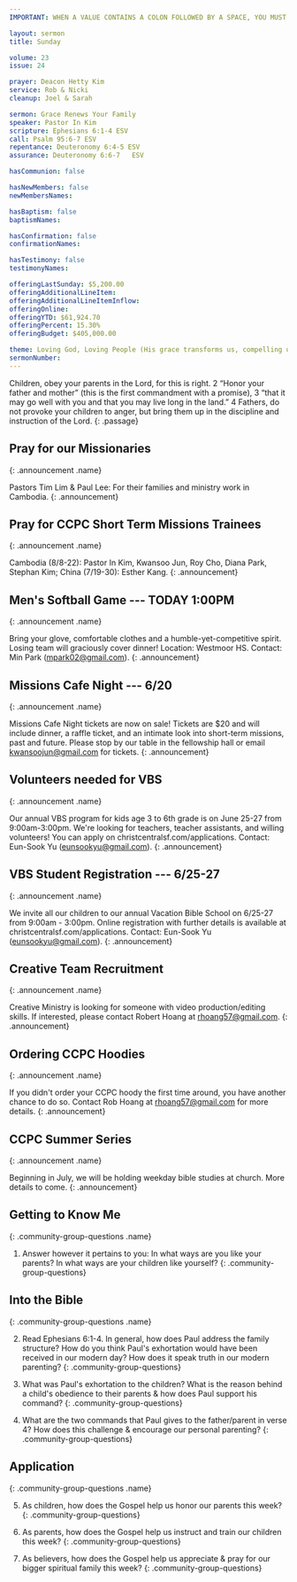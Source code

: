 ```yaml
---
IMPORTANT: WHEN A VALUE CONTAINS A COLON FOLLOWED BY A SPACE, YOU MUST USE &#58;

layout: sermon
title: Sunday

volume: 23
issue: 24

prayer: Deacon Hetty Kim
service: Rob & Nicki
cleanup: Joel & Sarah

sermon: Grace Renews Your Family
speaker: Pastor In Kim
scripture: Ephesians 6:1-4 ESV
call: Psalm 95:6-7 ESV
repentance: Deuteronomy 6:4-5 ESV
assurance: Deuteronomy 6:6-7   ESV

hasCommunion: false

hasNewMembers: false
newMembersNames:

hasBaptism: false
baptismNames: 

hasConfirmation: false
confirmationNames: 

hasTestimony: false
testimonyNames:

offeringLastSunday: $5,200.00
offeringAdditionalLineItem: 
offeringAdditionalLineItemInflow: 
offeringOnline: 
offeringYTD: $61,924.70
offeringPercent: 15.30%
offeringBudget: $405,000.00

theme: Loving God, Loving People (His grace transforms us, compelling us to love others)
sermonNumber: 
---
```


Children, obey your parents in the Lord, for this is right. 2 “Honor your father and mother” (this is the first commandment with a promise), 3 “that it may go well with you and that you may live long in the land.” 4 Fathers, do not provoke your children to anger, but bring them up in the discipline and instruction of the Lord.
{: .passage}



## Pray for our Missionaries
{: .announcement .name}

Pastors Tim Lim & Paul Lee: For their families and ministry work in Cambodia.
{: .announcement}

## Pray for CCPC Short Term Missions Trainees
{: .announcement .name}

Cambodia (8/8-22): Pastor In Kim, Kwansoo Jun, Roy Cho, Diana Park, Stephan Kim;
China (7/19-30): Esther Kang.
{: .announcement}

## Men's Softball Game --- TODAY 1:00PM
{: .announcement .name}

Bring your glove, comfortable clothes and a humble-yet-competitive spirit. Losing team will graciously cover dinner! Location: Westmoor HS. Contact: Min Park (mpark02@gmail.com).
{: .announcement}

## Missions Cafe Night --- 6/20
{: .announcement .name}

Missions Cafe Night tickets are now on sale! Tickets are $20 and will include dinner, a raffle ticket, and an intimate look into short-term missions, past and future. Please stop by our table in the fellowship hall or email kwansoojun@gmail.com for tickets. 
{: .announcement}

## Volunteers needed for VBS
{: .announcement .name}

Our annual VBS program for kids age 3 to 6th grade is on June 25-27 from 9:00am-3:00pm. We're looking for teachers, teacher assistants, and willing volunteers! You can apply on christcentralsf.com/applications. Contact: Eun-Sook Yu (eunsookyu@gmail.com).
{: .announcement}

## VBS Student Registration --- 6/25-27
{: .announcement .name}

We invite all our children to our annual Vacation Bible School on 6/25-27 from 9:00am - 3:00pm. Online registration with further details is available at christcentralsf.com/applications. Contact: Eun-Sook Yu (eunsookyu@gmail.com).
{: .announcement}

## Creative Team Recruitment
{: .announcement .name}

Creative Ministry is looking for someone with video production/editing skills. If interested, please contact Robert Hoang at rhoang57@gmail.com. 
{: .announcement}

## Ordering CCPC Hoodies
{: .announcement .name}

If you didn't order your CCPC hoody the first time around, you have another chance to do so. Contact Rob Hoang at rhoang57@gmail.com for more details.
{: .announcement}

## CCPC Summer Series
{: .announcement .name}

Beginning in July, we will be holding weekday bible studies at church. More details to come.
{: .announcement}




## Getting to Know Me
{: .community-group-questions .name}

1) Answer however it pertains to you&#58; In what ways are you like your parents? In what ways are your children like yourself?
{: .community-group-questions}

## Into the Bible
{: .community-group-questions .name}

2) Read Ephesians 6:1-4. In general, how does Paul address the family structure? How do you think Paul's exhortation would have been received in our modern day? How does it speak truth in our modern parenting?
{: .community-group-questions}

3) What was Paul's exhortation to the children? What is the reason behind a child's obedience to their parents & how does Paul support his command?
{: .community-group-questions}

4) What are the two commands that Paul gives to the father/parent in verse 4? How does this challenge & encourage our personal parenting? 
{: .community-group-questions}

## Application
{: .community-group-questions .name}

5) As children, how does the Gospel help us honor our parents this week? 
{: .community-group-questions}

6) As parents, how does the Gospel help us instruct and train our children this week?
{: .community-group-questions}

7) As believers, how does the Gospel help us appreciate & pray for our bigger spiritual family this week?
{: .community-group-questions}



 